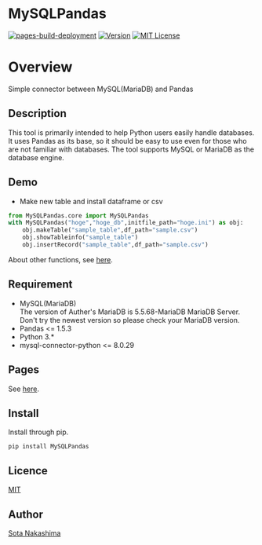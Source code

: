MySQLPandas
============
[![pages-build-deployment](https://github.com/Sota-Nakashima/MySQLPandas/actions/workflows/pages/pages-build-deployment/badge.svg)](https://github.com/Sota-Nakashima/MySQLPandas/actions/workflows/pages/pages-build-deployment)
[![Version](https://img.shields.io/badge/stable-main-gree)](https://github.com/Sota-Nakashima/MySQLPandas)
[![MIT License](http://img.shields.io/badge/license-MIT-blue.svg?style=flat)](https://github.com/Sota-Nakashima/MySQLPandas/blob/main/LICENCE)
#  Overview
Simple connector between MySQL(MariaDB) and Pandas

## Description
This tool is primarily intended to help Python users easily handle databases.
It uses Pandas as its base, so it should be easy to use even for those who are not familiar with databases.
The tool supports MySQL or MariaDB as the database engine.
## Demo
* Make new table and install dataframe or csv
```python:tutoring.py
from MySQLPandas.core import MySQLPandas
with MySQLPandas("hoge","hoge_db",initfile_path="hoge.ini") as obj:
    obj.makeTable("sample_table",df_path="sample.csv")
    obj.showTableinfo("sample_table")
    obj.insertRecord("sample_table",df_path="sample.csv")
```

About other functions, see [here](https://sota-nakashima.github.io/MySQLPandas/MySQLPandas.html).
## Requirement
* MySQL(MariaDB)  
The version of Auther's MariaDB is 5.5.68-MariaDB MariaDB Server.  
Don't try the newest version so please check your MariaDB version.
* Pandas <= 1.5.3
* Python 3.*
* mysql-connector-python <= 8.0.29

## Pages
See [here](https://sota-nakashima.github.io/MySQLPandas/).
## Install
Install through pip.
```
pip install MySQLPandas
```

## Licence

[MIT](https://github.com/Sota-Nakashima/SSERAFIM/blob/main/LICENCE)

## Author

[Sota Nakashima](https://github.com/Sota-Nakashima)
